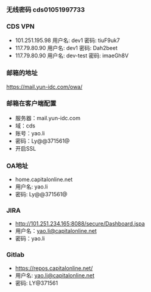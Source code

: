 
### 无线密码  cds01051997733


### CDS VPN
+ 101.251.195.98  用户名: dev1   密码: tiuF9uk7
+ 117.79.80.90    用户名: dev1   密码: Dah2beet
+ 117.79.80.90    用户名: dev-test   密码: imaeGh8V


### 邮箱的地址

https://mail.yun-idc.com/owa/


### 邮箱在客户端配置

+ 服务器：mail.yun-idc.com
+ 域：cds
+ 账号：yao.li
+ 密码：Ly@@371561@
+ 开启SSL


### OA地址

+ home.capitalonline.net
+ 用户名: yao.li
+ 密码: Ly@@371561@


### JIRA

+ http://101.251.234.165:8088/secure/Dashboard.jspa
+ 用户名：yao.li@capitalonline.net
+ 密码：yao.li


### Gitlab

+ https://repos.capitalonline.net/
+ 用户名: yao.li@capitalonline.net
+ 密码: LY@371561
